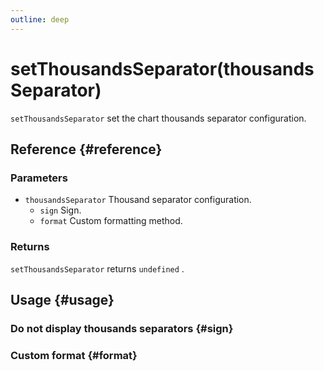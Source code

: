 ```yaml
---
outline: deep
---
```


# setThousandsSeparator(thousandsSeparator)
`setThousandsSeparator` set the chart thousands separator configuration.

## Reference {#reference}
<!--@include: @/@views/api/references/instance/setThousandsSeparator.md-->

### Parameters
- `thousandsSeparator` Thousand separator configuration.
  - `sign` Sign.
  - `format` Custom formatting method.

### Returns
`setThousandsSeparator` returns `undefined` .

## Usage {#usage}
<script setup>
import SetThousandsSeparatorSign from '../../../@views/api/samples/setThousandsSeparator-sign/index.vue'
import SetThousandsSeparatorFormat from '../../../@views/api/samples/setThousandsSeparator-format/index.vue'
</script>

### Do not display thousands separators {#sign}
<SetThousandsSeparatorSign/>

### Custom format {#format}
<SetThousandsSeparatorFormat/>
